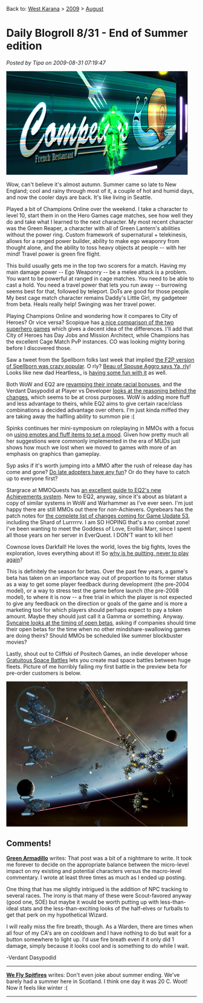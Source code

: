 Back to: [West Karana](/posts/westkarana.md) > [2009](/posts/2009/westkarana.md) > [August](./westkarana.md)
# Daily Blogroll 8/31 - End of Summer edition

*Posted by Tipa on 2009-08-31 07:19:47*

![The Green Reaper checks out a billboard in Millennium City](../../../uploads/2009/08/GameClient-2009-08-30-21-20-36-81.jpg "The Green Reaper checks out a billboard in Millennium City")

Wow, can't believe it's almost autumn. Summer came so late to New England; cool and rainy through most of it, a couple of hot and humid days, and now the cooler days are back. It's like living in Seattle.

Played a bit of Champions Online over the weekend. I take a character to level 10, start them in on the Hero Games cage matches, see how well they do and take what I learned to the next character. My most recent character was the Green Reaper, a character with all of Green Lantern's abilities without the power ring. Custom framework of supernatural + telekinesis, allows for a ranged power builder, ability to make ego weaponry from thought alone, and the ability to toss heavy objects at people -- with her mind! Travel power is green fire flight.

This build usually gets me in the top two scorers for a match. Having my main damage power -- Ego Weaponry -- be a melee attack is a problem. You want to be powerful at ranged in cage matches. You need to be able to cast a hold. You need a travel power that lets you run away -- burrowing seems best for that, followed by teleport. DoTs are good for those people. My best cage match character remains Daddy's Little Girl, my gadgeteer from beta. Heals really help! Swinging was her travel power.

Playing Champions Online and wondering how it compares to City of Heroes? Or vice versa? Scopique has [a nice comparison of the two superhero games](http://www.cedarstreet.net/2009/08/champions-online-vs-city-of-heroes.html) which gives a decent idea of the differences. I'll add that City of Heroes has Day Jobs and Mission Architect, while Champions has the excellent Cage Match PvP instances. CO was looking mighty boring before I discovered those.

Saw a tweet from the Spellborn folks last week that implied [the F2P version of Spellborn was crazy popular](http://twitter.com/tcos). O rly? [Beau of Spouse Aggro says Ya, rly](http://epicdolls.com/beauturkey/?p=2057)! Looks like new dad Heartless\_ is [having some fun with it](http://hgamer.blogspot.com/2009/08/my-chronicles-of-spellborn-photo-album.html) as well.

Both WoW and EQ2 are [revamping their innate racial bonuses](http://fanfaire08.feldoncentral.com/2009/08/28/racial-traditions/), and the Verdant Dasypodid at Player vs Developer [looks at the reasoning behind the changes](http://playervsdeveloper.blogspot.com/2009/08/dueling-racial-revamps-in-wow-and-eq2.html), which seems to be at cross purposes. WoW is adding more fluff and less advantage to theirs, while EQ2 aims to give certain race/class combinations a decided advantage over others. I'm just kinda miffed they are taking away the halfling ability to summon pie :(

Spinks continues her mini-symposium on roleplaying in MMOs with a focus on [using emotes and fluff items to set a mood](http://spinksville.wordpress.com/2009/08/31/improving-roleplaying-props-emotes-titles-class-design-and-dressing-the-set/). Given how pretty much all her suggestions were commonly implemented in the era of MUDs just shows how much we lost when we moved to games with more of an emphasis on graphics than gameplay.

Syp asks if it's worth jumping into a MMO after the rush of release day has come and gone? [Do late adopters have any fun](http://biobreak.wordpress.com/2009/08/29/when-is-it-too-late-to-begin-a-mmo/)? Or do they have to catch up to everyone first? 

Stargrace at MMOQuests has [an excellent guide to EQ2's new Achievements system](http://mmoquests.com/2009/08/29/gu-53-part-i-achievements/). New to EQ2, anyway, since it's about as blatant a copy of similar systems in WoW and Warhammer as I've ever seen. I'm just happy there are still MMOs out there for *non*-Achievers. Ogrebears has the patch notes for [the complete list of changes coming for Game Update 53](http://ogrebear.com/?p=1283), including the Shard of Lurrrrrv. I am SO HOPING that's a no combat zone! I've been wanting to meet the Goddess of Love, Erollisi Marr, since I spent all those years on her server in EverQuest. I DON'T want to kill her!

Cownose loves Darkfall! He loves the world, loves the big fights, loves the exploration, loves everything about it! So [why is he quitting, never to play again](http://cownosethe50poundcat.blogspot.com/2009/08/cow-noses-take-on-darkfall-and-farewell.html)?

This is definitely the season for betas. Over the past few years, a game's beta has taken on an importance way out of proportion to its former status as a way to get some player feedback during development (the pre-2004 model), or a way to stress test the game before launch (the pre-2008 model), to where it is now -- a free trial in which the player is not expected to give any feedback on the direction or goals of the game and is more a marketing tool for which players should perhaps expect to pay a token amount. Maybe they should just call it a Gamma or something. Anyway. [Syncaine looks at the timing of open betas](http://syncaine.wordpress.com/2009/08/28/when-it-comes-to-open-beta-timing-is-key/), asking if companies should time their open betas for the time when no other mindshare-swallowing games are doing theirs? Should MMOs be scheduled like summer blockbuster movies?

Lastly, shout out to Cliffski of Positech Games, an indie developer whose [Gratuitous Space Battles](http://www.positech.co.uk/gratuitousspacebattles/index.html) lets you create mad space battles between huge fleets. Picture of me horribly failing my first battle in the preview beta for pre-order customers is below.

![Gratuitous Space Battles](../../../uploads/2009/08/GSB-2009-08-31-08-08-18-09.jpg "Gratuitous Space Battles")

## Comments!

**[Green Armadillo](http://playervsdeveloper.blogspot.com)** writes: That post was a bit of a nightmare to write. It took me forever to decide on the appropriate balance between the micro-level impact on my existing and potential characters versus the macro-level commentary. I wrote at least three times as much as I ended up posting. 

One thing that has me slightly intrigued is the addition of NPC tracking to several races. The irony is that many of these were Scout-favored anyway (good one, SOE) but maybe it would be worth putting up with less-than-ideal stats and the less-than-exciting looks of the half-elves or furballs to get that perk on my hypothetical Wizard. 

I will really miss the fire breath, though. As a Warden, there are times when all four of my CA's are on cooldown and I have nothing to do but wait for a button somewhere to light up. I'd use fire breath even if it only did 1 damage, simply because it looks cool and is something to do while I wait. 

-Verdant Dasypodid

---

**[We Fly Spitfires](http://blog.weflyspitfires.com)** writes: Don't even joke about summer ending. We've barely had a summer here in Scotland. I think one day it was 20 C. Woot! Now it feels like winter :(

---

